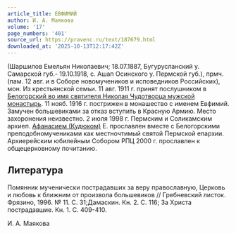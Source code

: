 ```yaml
---
article_title: ЕВФИМИЙ
author: И. А. Маякова
volume: '17'
page_numbers: '401'
source_url: https://pravenc.ru/text/187679.html
downloaded_at: '2025-10-13T12:17:42Z'
---
```


(Шаршилов Емельян Николаевич; 18.07.1887, Бугурусланский у. Самарской губ.- 19.10.1918, с. Ашап Осинского у. Пермской губ.), прмч. (пам. 12 авг. и в Соборе новомучеников и исповедников Российских), мон. Из крестьянской семьи. 11 авг. 1911 г. принят послушником в [Белогорский во имя святителя Николая Чудотворца мужской монастырь](<https://pravenc.ru/text/Белогорский во имя святителя Николая Чудотворца мужской монастырь.html>). 11 нояб. 1916 г. пострижен в монашество с именем Евфимий. Замучен большевиками за отказ вступить в Красную Армию. Место захоронения неизвестно. 2 июля 1998 г. Пермским и Соликамским архиеп. [Афанасием (Кудюком)](<https://pravenc.ru/text/Афанасием (Кудюком).html>) Е. прославлен вместе с Белогорскими преподобномучениками как местночтимый святой Пермской епархии. Архиерейским юбилейным Собором РПЦ 2000 г. прославлен к общецерковному почитанию.

## Литература

Помянник мученически пострадавших за веру православную, Церковь и любовь к ближним от произвола большевиков // Гребневский листок. Фрязино, 1996. № 11. С. 31;Дамаскин. Кн. 2. С. 116; За Христа пострадавшие. Кн. 1. С. 409-410.

И. А. Маякова
